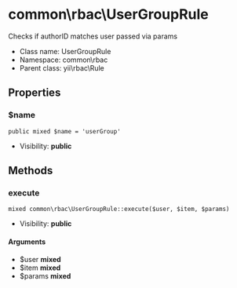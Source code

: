 common\rbac\UserGroupRule
===============

Checks if authorID matches user passed via params




* Class name: UserGroupRule
* Namespace: common\rbac
* Parent class: yii\rbac\Rule





Properties
----------


### $name

    public mixed $name = 'userGroup'





* Visibility: **public**


Methods
-------


### execute

    mixed common\rbac\UserGroupRule::execute($user, $item, $params)





* Visibility: **public**


#### Arguments
* $user **mixed**
* $item **mixed**
* $params **mixed**


